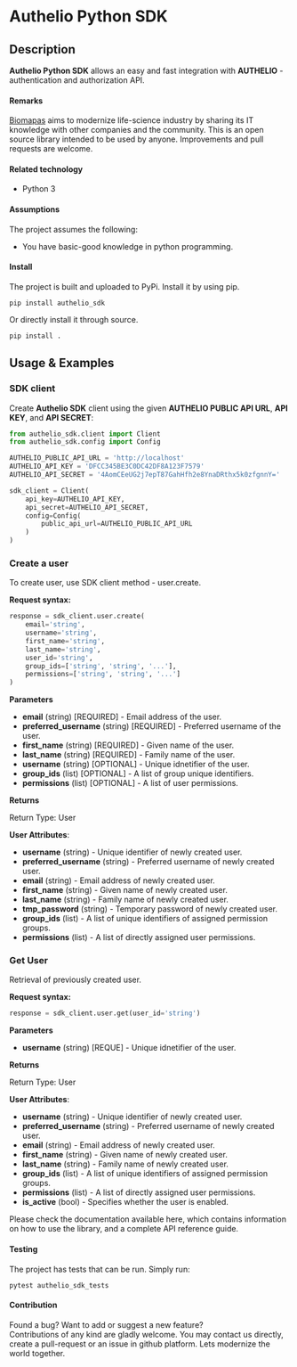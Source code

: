# Authelio Python SDK

## Description

**Authelio Python SDK** allows an easy and fast integration with **AUTHELIO** - authentication and authorization API.

#### Remarks

[Biomapas](https://biomapas.com) aims to modernize life-science
industry by sharing its IT knowledge with other companies and
the community. This is an open source library intended to be used
by anyone. Improvements and pull requests are welcome.

#### Related technology

- Python 3

#### Assumptions

The project assumes the following:

- You have basic-good knowledge in python programming.

#### Install

The project is built and uploaded to PyPi. Install it by using pip.

```
pip install authelio_sdk
```

Or directly install it through source.

```
pip install .
```

## Usage & Examples

### SDK client

Create **Authelio SDK** client using the given **AUTHELIO PUBLIC API URL**, **API KEY**, and **API SECRET**:

```python
from authelio_sdk.client import Client
from authelio_sdk.config import Config

AUTHELIO_PUBLIC_API_URL = 'http://localhost'
AUTHELIO_API_KEY = 'DFCC345BE3C0DC42DF8A123F7579'
AUTHELIO_API_SECRET = '4AomCEeUG2j7epT87GahHfh2e8YnaDRthx5k0zfgnnY='

sdk_client = Client(
    api_key=AUTHELIO_API_KEY,
    api_secret=AUTHELIO_API_SECRET,
    config=Config(
        public_api_url=AUTHELIO_PUBLIC_API_URL
    )
)
```

### Create a user

To create user, use SDK client method - user.create.

**Request syntax:**

```python
response = sdk_client.user.create(
    email='string',
    username='string',
    first_name='string',
    last_name='string',
    user_id='string',
    group_ids=['string', 'string', '...'],
    permissions=['string', 'string', '...']
)
```

**Parameters**

- **email** (string) [REQUIRED] - Email address of the user.
- **preferred_username** (string) [REQUIRED] - Preferred username of the user.
- **first_name** (string) [REQUIRED] - Given name of the user.
- **last_name** (string) [REQUIRED] - Family name of the user.
- **username** (string) [OPTIONAL] - Unique idnetifier of the user.
- **group_ids** (list) [OPTIONAL] - A list of group unique identifiers.
- **permissions** (list) [OPTIONAL] - A list of user permissions.

**Returns**

Return Type: User

**User Attributes**:

- **username** (string) - Unique identifier of newly created user.
- **preferred_username** (string) - Preferred username of newly created user.
- **email** (string) - Email address of newly created user.
- **first_name** (string) - Given name of newly created user.
- **last_name** (string) - Family name of newly created user.
- **tmp_password** (string) - Temporary password of newly created user.
- **group_ids** (list) - A list of unique identifiers of assigned permission groups.
- **permissions** (list) - A list of directly assigned user permissions.

### Get User

Retrieval of previously created user.

**Request syntax:**

```python
response = sdk_client.user.get(user_id='string')
```

**Parameters**

- **username** (string) [REQUE] - Unique idnetifier of the user.

**Returns**

Return Type: User

**User Attributes**:

- **username** (string) - Unique identifier of newly created user.
- **preferred_username** (string) - Preferred username of newly created user.
- **email** (string) - Email address of newly created user.
- **first_name** (string) - Given name of newly created user.
- **last_name** (string) - Family name of newly created user.
- **group_ids** (list) - A list of unique identifiers of assigned permission groups.
- **permissions** (list) - A list of directly assigned user permissions.
- **is_active** (bool) - Specifies whether the user is enabled.

Please check the documentation available here, which contains information on how to use the library, 
and a complete API reference guide.

#### Testing

The project has tests that can be run. Simply run:

```
pytest authelio_sdk_tests
```

#### Contribution

Found a bug? Want to add or suggest a new feature?<br>
Contributions of any kind are gladly welcome. You may contact us
directly, create a pull-request or an issue in github platform.
Lets modernize the world together.
